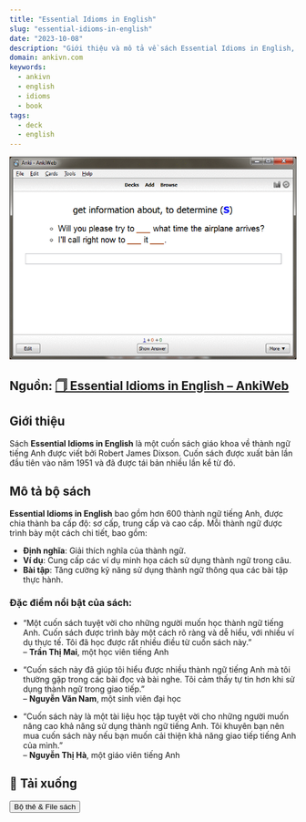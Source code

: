 ```yaml
---
title: "Essential Idioms in English"
slug: "essential-idioms-in-english"
date: "2023-10-08"
description: "Giới thiệu và mô tả về sách Essential Idioms in English, một tài liệu học tập hữu ích cho việc nâng cao khả năng sử dụng thành ngữ tiếng Anh."
domain: ankivn.com
keywords:
  - ankivn
  - english
  - idioms
  - book
tags:
  - deck
  - english
---
```

  
![](../../static/images/zk9p4gd.gif)

<!--truncate-->

## Nguồn: [🗍 Essential Idioms in English – AnkiWeb](https://ankiweb.net/shared/info/995462426)

## Giới thiệu

Sách **Essential Idioms in English** là một cuốn sách giáo khoa về thành ngữ tiếng Anh được viết bởi Robert James Dixson. Cuốn sách được xuất bản lần đầu tiên vào năm 1951 và đã được tái bản nhiều lần kể từ đó.

## Mô tả bộ sách

**Essential Idioms in English** bao gồm hơn 600 thành ngữ tiếng Anh, được chia thành ba cấp độ: sơ cấp, trung cấp và cao cấp. Mỗi thành ngữ được trình bày một cách chi tiết, bao gồm:

- **Định nghĩa**: Giải thích nghĩa của thành ngữ.
- **Ví dụ**: Cung cấp các ví dụ minh họa cách sử dụng thành ngữ trong câu.
- **Bài tập**: Tăng cường kỹ năng sử dụng thành ngữ thông qua các bài tập thực hành.

### **Đặc điểm nổi bật của sách**:

- “Một cuốn sách tuyệt vời cho những người muốn học thành ngữ tiếng Anh. Cuốn sách được trình bày một cách rõ ràng và dễ hiểu, với nhiều ví dụ thực tế. Tôi đã học được rất nhiều điều từ cuốn sách này.”  
  – **Trần Thị Mai**, một học viên tiếng Anh

- “Cuốn sách này đã giúp tôi hiểu được nhiều thành ngữ tiếng Anh mà tôi thường gặp trong các bài đọc và bài nghe. Tôi cảm thấy tự tin hơn khi sử dụng thành ngữ trong giao tiếp.”  
  – **Nguyễn Văn Nam**, một sinh viên đại học

- “Cuốn sách này là một tài liệu học tập tuyệt vời cho những người muốn nâng cao khả năng sử dụng thành ngữ tiếng Anh. Tôi khuyên bạn nên mua cuốn sách này nếu bạn muốn cải thiện khả năng giao tiếp tiếng Anh của mình.”  
  – **Nguyễn Thị Hà**, một giáo viên tiếng Anh


## 🔗 Tải xuống

<div style={{display: 'flex', justifyContent: 'left', gap: '20px'}}>
  <a href="https://drive.google.com/drive/folders/10IevqEV79R1cyF1W9B6d7ED5BOFwPSZQ?usp=sharing">
    <button class="buttonPrimary" type="button">Bộ thẻ & File sách</button>
  </a>
</div>
